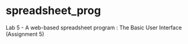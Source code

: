 # spreadsheet_prog

Lab 5 - A web-based spreadsheet program : The Basic User Interface (Assignment 5)
